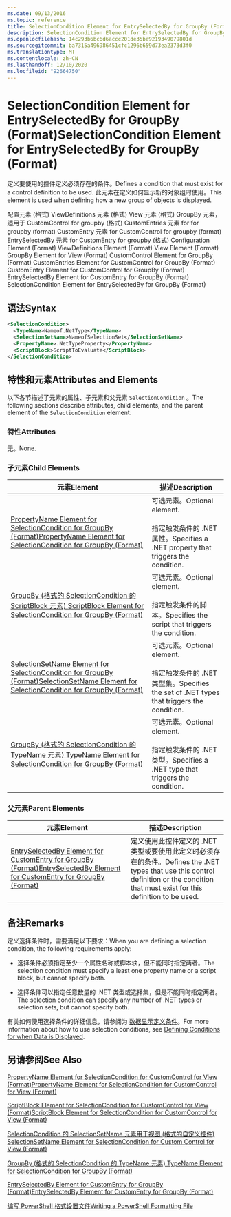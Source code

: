 ```yaml
---
ms.date: 09/13/2016
ms.topic: reference
title: SelectionCondition Element for EntrySelectedBy for GroupBy (Format)
description: SelectionCondition Element for EntrySelectedBy for GroupBy (Format)
ms.openlocfilehash: 14c293b6bc6d6accc201de35be9219349079801d
ms.sourcegitcommit: ba7315a496986451cfc1296b659d73ea2373d3f0
ms.translationtype: MT
ms.contentlocale: zh-CN
ms.lasthandoff: 12/10/2020
ms.locfileid: "92664750"
---
```

# <a name="selectioncondition-element-for-entryselectedby-for-groupby-format"></a><span data-ttu-id="00380-103">SelectionCondition Element for EntrySelectedBy for GroupBy (Format)</span><span class="sxs-lookup"><span data-stu-id="00380-103">SelectionCondition Element for EntrySelectedBy for GroupBy (Format)</span></span>

<span data-ttu-id="00380-104">定义要使用的控件定义必须存在的条件。</span><span class="sxs-lookup"><span data-stu-id="00380-104">Defines a condition that must exist for a control definition to be used.</span></span> <span data-ttu-id="00380-105">此元素在定义如何显示新的对象组时使用。</span><span class="sxs-lookup"><span data-stu-id="00380-105">This element is used when defining how a new group of objects is displayed.</span></span>

<span data-ttu-id="00380-106">配置元素 (格式) ViewDefinitions 元素 (格式) View 元素 (格式) GroupBy 元素，适用于 CustomControl for groupby (格式) CustomEntries 元素 for for groupby (format) CustomEntry 元素 for CustomControl for groupby (format) EntrySelectedBy 元素 for CustomEntry for groupby (格式) </span><span class="sxs-lookup"><span data-stu-id="00380-106">Configuration Element (Format) ViewDefinitions Element (Format) View Element (Format) GroupBy Element for View (Format) CustomControl Element for GroupBy (Format) CustomEntries Element for CustomControl for GroupBy (Format) CustomEntry Element for CustomControl for GroupBy (Format) EntrySelectedBy Element for CustomEntry for GroupBy (Format) SelectionCondition Element for EntrySelectedBy for GroupBy (Format)</span></span>

## <a name="syntax"></a><span data-ttu-id="00380-107">语法</span><span class="sxs-lookup"><span data-stu-id="00380-107">Syntax</span></span>

```xml
<SelectionCondition>
  <TypeName>Nameof.NetType</TypeName>
  <SelectionSetName>NameofSelectionSet</SelectionSetName>
  <PropertyName>.NetTypeProperty</PropertyName>
  <ScriptBlock>ScriptToEvaluate</ScriptBlock>
</SelectionCondition>
```

## <a name="attributes-and-elements"></a><span data-ttu-id="00380-108">特性和元素</span><span class="sxs-lookup"><span data-stu-id="00380-108">Attributes and Elements</span></span>

<span data-ttu-id="00380-109">以下各节描述了元素的属性、子元素和父元素 `SelectionCondition` 。</span><span class="sxs-lookup"><span data-stu-id="00380-109">The following sections describe attributes, child elements, and the parent element of the `SelectionCondition` element.</span></span>

### <a name="attributes"></a><span data-ttu-id="00380-110">特性</span><span class="sxs-lookup"><span data-stu-id="00380-110">Attributes</span></span>

<span data-ttu-id="00380-111">无。</span><span class="sxs-lookup"><span data-stu-id="00380-111">None.</span></span>

### <a name="child-elements"></a><span data-ttu-id="00380-112">子元素</span><span class="sxs-lookup"><span data-stu-id="00380-112">Child Elements</span></span>

|<span data-ttu-id="00380-113">元素</span><span class="sxs-lookup"><span data-stu-id="00380-113">Element</span></span>|<span data-ttu-id="00380-114">描述</span><span class="sxs-lookup"><span data-stu-id="00380-114">Description</span></span>|
|-------------|-----------------|
|[<span data-ttu-id="00380-115">PropertyName Element for SelectionCondition for GroupBy (Format)</span><span class="sxs-lookup"><span data-stu-id="00380-115">PropertyName Element for SelectionCondition for GroupBy (Format)</span></span>](./propertyname-element-for-selectioncondition-for-groupby-format.md)|<span data-ttu-id="00380-116">可选元素。</span><span class="sxs-lookup"><span data-stu-id="00380-116">Optional element.</span></span><br /><br /> <span data-ttu-id="00380-117">指定触发条件的 .NET 属性。</span><span class="sxs-lookup"><span data-stu-id="00380-117">Specifies a .NET property that triggers the condition.</span></span>|
|[<span data-ttu-id="00380-118">GroupBy (格式的 SelectionCondition 的 ScriptBlock 元素) </span><span class="sxs-lookup"><span data-stu-id="00380-118">ScriptBlock Element for SelectionCondition for GroupBy (Format)</span></span>](./scriptblock-element-for-selectioncondition-for-entryselectedby-for-groupby-format.md)|<span data-ttu-id="00380-119">可选元素。</span><span class="sxs-lookup"><span data-stu-id="00380-119">Optional element.</span></span><br /><br /> <span data-ttu-id="00380-120">指定触发条件的脚本。</span><span class="sxs-lookup"><span data-stu-id="00380-120">Specifies the script that triggers the condition.</span></span>|
|[<span data-ttu-id="00380-121">SelectionSetName Element for SelectionCondition for GroupBy (Format)</span><span class="sxs-lookup"><span data-stu-id="00380-121">SelectionSetName Element for SelectionCondition for GroupBy (Format)</span></span>](./selectionsetname-element-for-selectioncondition-for-groupby-format.md)|<span data-ttu-id="00380-122">可选元素。</span><span class="sxs-lookup"><span data-stu-id="00380-122">Optional element.</span></span><br /><br /> <span data-ttu-id="00380-123">指定触发条件的 .NET 类型集。</span><span class="sxs-lookup"><span data-stu-id="00380-123">Specifies the set of .NET types that triggers the condition.</span></span>|
|[<span data-ttu-id="00380-124">GroupBy (格式的 SelectionCondition 的 TypeName 元素) </span><span class="sxs-lookup"><span data-stu-id="00380-124">TypeName Element for SelectionCondition for GroupBy  (Format)</span></span>](./typename-element-for-selectioncondition-for-groupby-format.md)|<span data-ttu-id="00380-125">可选元素。</span><span class="sxs-lookup"><span data-stu-id="00380-125">Optional element.</span></span><br /><br /> <span data-ttu-id="00380-126">指定触发条件的 .NET 类型。</span><span class="sxs-lookup"><span data-stu-id="00380-126">Specifies a .NET type that triggers the condition.</span></span>|

### <a name="parent-elements"></a><span data-ttu-id="00380-127">父元素</span><span class="sxs-lookup"><span data-stu-id="00380-127">Parent Elements</span></span>

|<span data-ttu-id="00380-128">元素</span><span class="sxs-lookup"><span data-stu-id="00380-128">Element</span></span>|<span data-ttu-id="00380-129">描述</span><span class="sxs-lookup"><span data-stu-id="00380-129">Description</span></span>|
|-------------|-----------------|
|[<span data-ttu-id="00380-130">EntrySelectedBy Element for CustomEntry for GroupBy (Format)</span><span class="sxs-lookup"><span data-stu-id="00380-130">EntrySelectedBy Element for CustomEntry for GroupBy (Format)</span></span>](./entryselectedby-element-for-customentry-for-groupby-format.md)|<span data-ttu-id="00380-131">定义使用此控件定义的 .NET 类型或要使用此定义时必须存在的条件。</span><span class="sxs-lookup"><span data-stu-id="00380-131">Defines the .NET types that use this control definition or the condition that must exist for this definition to be used.</span></span>|

## <a name="remarks"></a><span data-ttu-id="00380-132">备注</span><span class="sxs-lookup"><span data-stu-id="00380-132">Remarks</span></span>

<span data-ttu-id="00380-133">定义选择条件时，需要满足以下要求：</span><span class="sxs-lookup"><span data-stu-id="00380-133">When you are defining a selection condition, the following requirements apply:</span></span>

- <span data-ttu-id="00380-134">选择条件必须指定至少一个属性名称或脚本块，但不能同时指定两者。</span><span class="sxs-lookup"><span data-stu-id="00380-134">The selection condition must specify a least one property name or a script block, but cannot specify both.</span></span>

- <span data-ttu-id="00380-135">选择条件可以指定任意数量的 .NET 类型或选择集，但是不能同时指定两者。</span><span class="sxs-lookup"><span data-stu-id="00380-135">The selection condition can specify any number of .NET types or selection sets, but cannot specify both.</span></span>

<span data-ttu-id="00380-136">有关如何使用选择条件的详细信息，请参阅为 [数据显示定义条件](./defining-conditions-for-displaying-data.md)。</span><span class="sxs-lookup"><span data-stu-id="00380-136">For more information about how to use selection conditions, see [Defining Conditions for when Data is Displayed](./defining-conditions-for-displaying-data.md).</span></span>

## <a name="see-also"></a><span data-ttu-id="00380-137">另请参阅</span><span class="sxs-lookup"><span data-stu-id="00380-137">See Also</span></span>

[<span data-ttu-id="00380-138">PropertyName Element for SelectionCondition for CustomControl for View (Format)</span><span class="sxs-lookup"><span data-stu-id="00380-138">PropertyName Element for SelectionCondition for CustomControl for View (Format)</span></span>](./propertyname-element-for-selectioncondition-for-customcontrol-for-view-format.md)

[<span data-ttu-id="00380-139">ScriptBlock Element for SelectionCondition for CustomControl for View (Format)</span><span class="sxs-lookup"><span data-stu-id="00380-139">ScriptBlock Element for SelectionCondition for CustomControl for View (Format)</span></span>](./scriptblock-element-for-selectioncondition-for-customcontrol-for-view-format.md)

[<span data-ttu-id="00380-140">SelectionCondition 的 SelectionSetName 元素用于视图 (格式的自定义控件) </span><span class="sxs-lookup"><span data-stu-id="00380-140">SelectionSetName Element for SelectionCondition for Custom Control for View (Format)</span></span>](./selectionsetname-element-for-selectioncondition-for-customcontrol-for-view-format.md)

[<span data-ttu-id="00380-141">GroupBy (格式的 SelectionCondition 的 TypeName 元素) </span><span class="sxs-lookup"><span data-stu-id="00380-141">TypeName Element for SelectionCondition for GroupBy  (Format)</span></span>](./typename-element-for-selectioncondition-for-groupby-format.md)

[<span data-ttu-id="00380-142">EntrySelectedBy Element for CustomEntry for GroupBy (Format)</span><span class="sxs-lookup"><span data-stu-id="00380-142">EntrySelectedBy Element for CustomEntry for GroupBy (Format)</span></span>](./entryselectedby-element-for-customentry-for-groupby-format.md)

[<span data-ttu-id="00380-143">编写 PowerShell 格式设置文件</span><span class="sxs-lookup"><span data-stu-id="00380-143">Writing a PowerShell Formatting File</span></span>](./writing-a-powershell-formatting-file.md)
